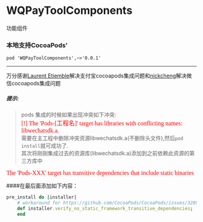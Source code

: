 # WQPayToolComponents
功能组件
### 本地支持CocoaPods'
    pod 'WQPayToolComponents',~>'0.0.1'
---
万分感谢[Laurent Etiemble](https://github.com/letiemble/OpenSSL-LET)解决支付宝cocoapods集成问题和[nickcheng](https://github.com/nickcheng/libWeChatSDK/blob/master/libWeChatSDK.podspec)解决微信cocoapods集成问题
##### 提示:
>pods 集成的时候如果出现冲突如下冲突:</br>
<font color=red size=3 face="黑体">[!] The 'Pods-[工程名]' target has libraries with conflicting names: libwechatsdk.a. </font>
</br>需要在主工程中删除冲突资源libwechatsdk.a(不删除头文件),然后`pod install`就可成功了.
</br> 其次将刚刚集成过去的资源库(libwechatsdk.a)添加到之前依赖此资源的第三方库中


<font color=red size=3 face="黑体">The 'Pods-XXX' target has transitive dependencies that include static binaries</font>

####在最后面添加如下内容：
```ruby 
pre_install do |installer|
    # workaround for https://github.com/CocoaPods/CocoaPods/issues/3289
    def installer.verify_no_static_framework_transitive_dependencies; 
    end
```